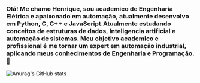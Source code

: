 ### Olá! Me chamo Henrique, sou academico de Engenharia Elétrica e apaixonado em automação, atualmente desenvolvo em Python, C, C++ e JavaScript.Atualmente estudando conceitos de estruturas de dados, Inteligencia artificial e automação de sistemas. Meu objetivo academico e profissional é me tornar um expert em automação industrial, aplicando meus conhecimentos de Engenharia e Programação.👋
![Anurag's GitHub stats](https://github-readme-stats.vercel.app/api?username=geomchi-ctrl&show_icons=true&theme=darcula)
